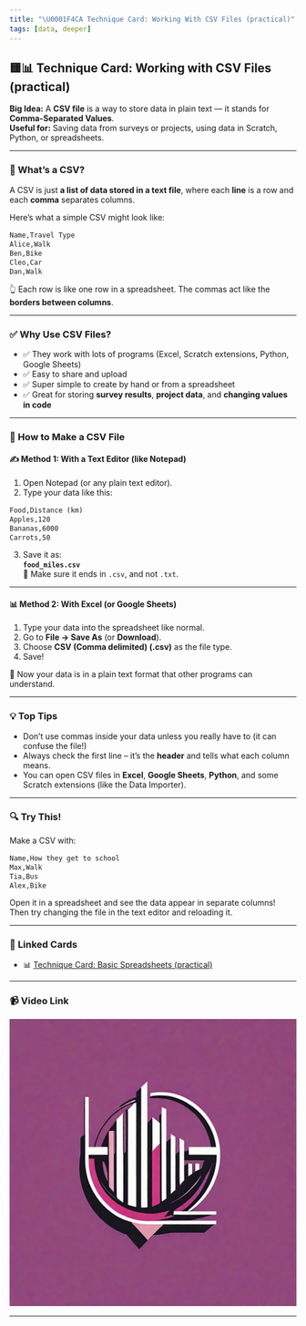 ```yaml
---
title: "\U0001F4CA Technique Card: Working With CSV Files (practical)"
tags: [data, deeper]
---
```


## 🟨📊 **Technique Card: Working with CSV Files (practical)**

**Big Idea:** A **CSV file** is a way to store data in plain text — it stands for **Comma-Separated Values**.  
**Useful for:** Saving data from surveys or projects, using data in Scratch, Python, or spreadsheets.

---

### 🧠 What’s a CSV?

A CSV is just **a list of data stored in a text file**, where each **line** is a row and each **comma** separates columns.

Here’s what a simple CSV might look like:

```
Name,Travel Type
Alice,Walk
Ben,Bike
Cleo,Car
Dan,Walk
```

👆 Each row is like one row in a spreadsheet. The commas act like the **borders between columns**.

---

### ✅ Why Use CSV Files?

- ✅ They work with lots of programs (Excel, Scratch extensions, Python, Google Sheets)
- ✅ Easy to share and upload
- ✅ Super simple to create by hand or from a spreadsheet
- ✅ Great for storing **survey results**, **project data**, and **changing values in code**

---

### 🧪 How to Make a CSV File

#### ✍️ Method 1: With a Text Editor (like Notepad)

1. Open Notepad (or any plain text editor).
2. Type your data like this:

```
Food,Distance (km)
Apples,120
Bananas,6000
Carrots,50
```

3. Save it as:  
   **`food_miles.csv`**  
   🔁 Make sure it ends in `.csv`, and not `.txt`.

---

#### 📊 Method 2: With Excel (or Google Sheets)

1. Type your data into the spreadsheet like normal.
2. Go to **File → Save As** (or **Download**).
3. Choose **CSV (Comma delimited) (.csv)** as the file type.
4. Save!

📎 Now your data is in a plain text format that other programs can understand.

---

### 💡 Top Tips

- Don’t use commas inside your data unless you really have to (it can confuse the file!)
- Always check the first line – it’s the **header** and tells what each column means.
- You can open CSV files in **Excel**, **Google Sheets**, **Python**, and some Scratch extensions (like the Data Importer).

---

### 🔍 Try This!

Make a CSV with:

```
Name,How they get to school
Max,Walk
Tia,Bus
Alex,Bike
```

Open it in a spreadsheet and see the data appear in separate columns!  
Then try changing the file in the text editor and reloading it.

---

### 🔗 Linked Cards

- 📊 [Technique Card: Basic Spreadsheets (practical)](spreadsheets-basic.md)

---

### 📹 Video Link

[![Watch the video](../data1.png)](https://www.youtube.com/watch?v=6Y2ARtgbTSc)

---

